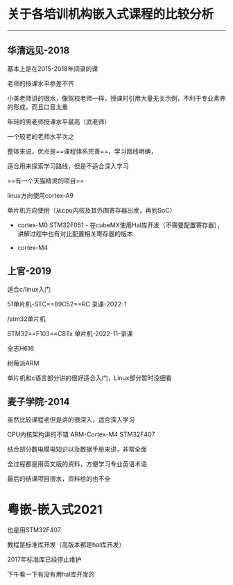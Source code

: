 # 关于各培训机构嵌入式课程的比较分析

---

## 华清远见-2018

基本上是在2015-2018年间录的课

老师的授课水平参差不齐

小美老师讲的很水，像驾校老师一样，授课时引用大量无关示例，不利于专业素养的形成，而且口音太重

年轻的男老师授课水平最高（武老师）

一个较老的老师水平次之

整体来说，优点是==课程体系完善==，学习路线明确，

适合用来探索学习路线，但是不适合深入学习

==有一个天猫精灵的项目==

linux方向使用cortex-A9

单片机方向使用（从cpu内核及其外围寄存器出发，再到SoC）

- cortex-M0  STM32F051  - 在cubeMX使用Hal库开发（不需要配置寄存器），讲解过程中也有对比配置相关寄存器的版本

-  cortex-M4





## 上官-2019

适合c/linux入门

51单片机-STC==89C52==RC    录课-2022-1

/stm32单片机

STM32==F103==C8Tx 单片机-2022-11-录课

全志H616

树莓派ARM

单片机和c语言部分讲的很好适合入门，Linux部分暂时没细看

## 麦子学院-2014

虽然比较课程老但是讲的很深入，适合深入学习

CPU内核架构讲的不错 ARM-Cortex-M4    STM32F407

结合部分数电模电知识以及数据手册来讲，非常全面

全过程都是用英文版的资料，方便学习专业英语术语

最后的结课项目很水，资料给的也不全

# 粤嵌-嵌入式2021

也是用STM32F407

教程是标准库开发（高版本都是hal库开发）

2017年标准库已经停止维护



下午看一下有没有用hal库开发的